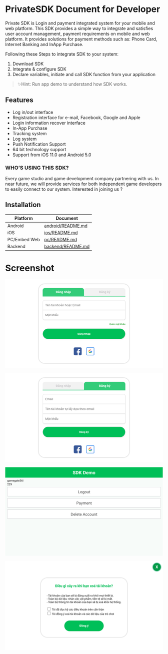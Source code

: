 # PrivateSDK Document for Developer

Private SDK is Login and payment integrated system for your mobile and web platform. This SDK provides a simple way to integrate and satisfies user account management, payment requirements on mobile and web platform. It provides solutions for payment methods such as: Phone Card, Internet Banking and InApp Purchase.

Following these Steps to integrate SDK to your system:

1. Download SDK
2. Integrate & configure SDK
3. Declare variables, initiate and call SDK function from your application

>✨Hint: Run app demo to understand how SDK works.

## Features

- Log in/out interface
- Registration interface for e-mail, Facebook, Google and Apple
- Login information recover interface
- In-App Purchase
- Tracking system
- Log system 
- Push Notification Support 
- 64 bit technology support
- Support from iOS 11.0 and Android 5.0


### WHO’S USING THIS SDK?

Every game studio and game development company partnering with us. In near future, we will provide services for both independent game developers to easily connect to our system.
Interested in joining us ?

## Installation



| Platform     | Document                                                                                        |
|--------------|-------------------------------------------------------------------------------------------------|
| Android      | [android/README.md](<https://github.com/GameGateSDK/SDKDocument/tree/master/android/README.md>) |
| iOS          | [ios/README.md](<https://github.com/GameGateSDK/SDKDocument/tree/master/ios/README.md>)           |
| PC/Embed Web | [pc/README.md](<https://github.com/GameGateSDK/SDKDocument/tree/master/pc/README.md>)             |
| Backend      | [backend/README.md](<https://github.com/GameGateSDK/SDKDocument/tree/master/backend/README.md>)   |



# Screenshot


![Login Screen](/images/11.png 'Login screen')

![Register Screen](/images/12.png 'Register screen')

![SDK Demo App screen](/images/13.png 'SDK Demo App screen')

![Delete Account](/images/14.png 'Delete Account screen')